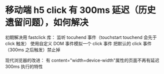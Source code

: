 # 移动端 h5 click 有 300ms 延迟（历史遗留问题），如何解决

初期解决用 fastclick 库：
监听 tocuhend 事件（touchstart touchend 会先于 click 触发）
使用自定义 DOM 事件模拟一个 click 事件
把默认的 click 事件（300ms 之后触发）禁止掉

现代浏览器的改进：
有 content="width=device-width"属性的页面不再有延迟 300ms 执行的特性

<meta content="width=device-width">
